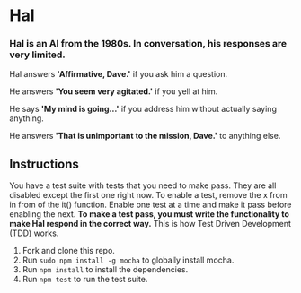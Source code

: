 # Hal

### Hal is an AI from the 1980s. In conversation, his responses are very limited.

Hal answers **'Affirmative, Dave.'** if you ask him a question.

He answers **'You seem very agitated.'** if you yell at him.

He says **'My mind is going...'** if you address him without actually saying anything.

He answers **'That is unimportant to the mission, Dave.'** to anything else.

## Instructions

You have a test suite with tests that you need to make pass. They are all disabled except the first one right now. To enable a test, remove the x from in from of the it() function. Enable one test at a time and make it pass before enabling the next. **To make a test pass, you must write the functionality to make Hal respond in the correct way.** This is how Test Driven Development (TDD) works.

1. Fork and clone this repo.
1. Run `sudo npm install -g mocha` to globally install mocha.
1. Run `npm install` to install the dependencies.
1. Run `npm test` to run the test suite.
